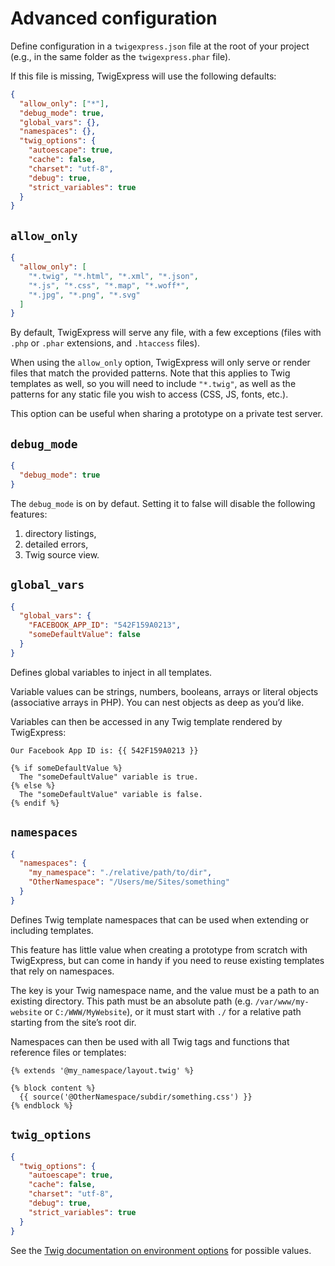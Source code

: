 Advanced configuration
======================

Define configuration in a `twigexpress.json` file at the root of your project (e.g., in the same folder as the `twigexpress.phar` file).

If this file is missing, TwigExpress will use the following defaults:

```json
{
  "allow_only": ["*"],
  "debug_mode": true,
  "global_vars": {},
  "namespaces": {},
  "twig_options": {
    "autoescape": true,
    "cache": false,
    "charset": "utf-8",
    "debug": true,
    "strict_variables": true
  }
}
```

## `allow_only`

```json
{
  "allow_only": [
    "*.twig", "*.html", "*.xml", "*.json",
    "*.js", "*.css", "*.map", "*.woff*",
    "*.jpg", "*.png", "*.svg"
  ]
}
```

By default, TwigExpress will serve any file, with a few exceptions (files with `.php` or `.phar` extensions, and `.htaccess` files).

When using the `allow_only` option, TwigExpress will only serve or render files that match the provided patterns. Note that this applies to Twig templates as well, so you will need to include `"*.twig"`, as well as the patterns for any static file you wish to access (CSS, JS, fonts, etc.).

This option can be useful when sharing a prototype on a private test server.

## `debug_mode`

```json
{
  "debug_mode": true
}
```

The `debug_mode` is on by defaut. Setting it to false will disable the following features:

1. directory listings,
2. detailed errors,
3. Twig source view.

## `global_vars`

```json
{
  "global_vars": {
    "FACEBOOK_APP_ID": "542F159A0213",
    "someDefaultValue": false
  }
}
```

Defines global variables to inject in all templates.

Variable values can be strings, numbers, booleans, arrays or literal objects (associative arrays in PHP). You can nest objects as deep as you’d like.

Variables can then be accessed in any Twig template rendered by TwigExpress:

```twig
Our Facebook App ID is: {{ 542F159A0213 }}

{% if someDefaultValue %}
  The "someDefaultValue" variable is true.
{% else %}
  The "someDefaultValue" variable is false.
{% endif %}
```

## `namespaces`

```json
{
  "namespaces": {
    "my_namespace": "./relative/path/to/dir",
    "OtherNamespace": "/Users/me/Sites/something"
  }
}
```

Defines Twig template namespaces that can be used when extending or including templates.

This feature has little value when creating a prototype from scratch with TwigExpress, but can come in handy if you need to reuse existing templates that rely on namespaces.

The key is your Twig namespace name, and the value must be a path to an existing directory. This path must be an absolute path (e.g. `/var/www/my-website` or `C:/WWW/MyWebsite`), or it must start with `./` for a relative path starting from the site’s root dir.

Namespaces can then be used with all Twig tags and functions that reference files or templates:

```twig
{% extends '@my_namespace/layout.twig' %}

{% block content %}
  {{ source('@OtherNamespace/subdir/something.css') }}
{% endblock %}
```

## `twig_options`

```json
{
  "twig_options": {
    "autoescape": true,
    "cache": false,
    "charset": "utf-8",
    "debug": true,
    "strict_variables": true
  }
}
```

See the [Twig documentation on environment options](http://twig.sensiolabs.org/doc/api.html#environment-options) for possible values.
